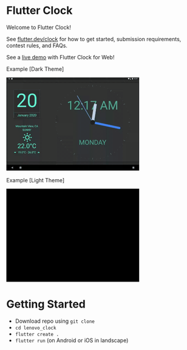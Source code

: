 # Flutter Clock

Welcome to Flutter Clock!

See [flutter.dev/clock](https://flutter.dev/clock) for how to get started, submission requirements, contest rules, and FAQs.

See a [live demo](http://flutter-clock-lenovo.surge.sh/) with Flutter Clock for Web!

Example [Dark Theme]

<img src='screenshot1.gif' width='350'>

Example [Light Theme]

<img src='screenshot2.gif' width='350'>


# Getting Started
- Download repo using ```git clone```
- ```cd lenovo_clock```
- ```flutter create .```
- ```flutter run``` (on Android or iOS in landscape)
